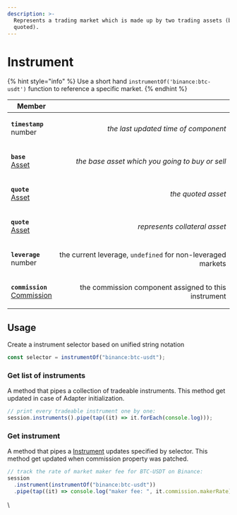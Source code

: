 ```yaml
---
description: >-
  Represents a trading market which is made up by two trading assets (base and
  quoted).
---
```


# Instrument

{% hint style="info" %}
Use a short hand `instrumentOf('binance:btc-usdt')` function to reference a specific market.
{% endhint %}

| Member                                                                                    |                                                             |
| ----------------------------------------------------------------------------------------- | ----------------------------------------------------------: |
| <p><strong><code>timestamp</code></strong><br>number</p>                                  |                        _the last updated time of component_ |
| <p><strong><code>base</code></strong><br><a href="../asset.md">Asset</a></p>              |             _the base asset which you going to buy or sell_ |
| <p><strong><code>quote</code></strong><br><a href="../asset.md">Asset</a></p>             |                                          _the quoted asset_ |
| <p><strong><code>quote</code></strong><br><a href="../asset.md">Asset</a></p>             |                               _represents collateral asset_ |
| <p><strong><code>leverage</code></strong><br><strong><code></code></strong>number</p>     | the current leverage, `undefined` for non-leveraged markets |
| <p><strong><code>commission</code></strong><br><a href="commission.md">Commission</a></p> |        the commission component assigned to this instrument |

## Usage

Create a instrument selector based on unified string notation

```typescript
const selector = instrumentOf("binance:btc-usdt");
```

### Get list of instruments <a href="#get-list-of-instruments" id="get-list-of-instruments"></a>

A method that pipes a collection of tradeable instruments. This method get updated in case of Adapter initialization.

```typescript
// print every tradeable instrument one by one:
session.instruments().pipe(tap((it) => it.forEach(console.log)));
```

### Get instrument <a href="#get-instrument" id="get-instrument"></a>

A method that pipes a [Instrument](https://developer.quantform.io/#instrument) updates specified by selector. This method get updated when commission property was patched.

```typescript
// track the rate of market maker fee for BTC-USDT on Binance:
session
  .instrument(instrumentOf("binance:btc-usdt"))
  .pipe(tap((it) => console.log("maker fee: ", it.commission.makerRate)));
```

\
